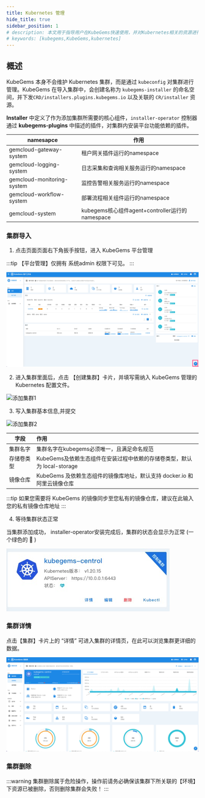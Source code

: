 ```yaml
---
title: Kubernetes 管理
hide_title: true
sidebar_position: 1
# description: 本文用于指导用户在KubeGems快速使用，并对Kubernetes相关的资源进行操作
# keywords: [kubegems,KubeGems,kubernetes]
---
```


## 概述

KubeGems 本身不会维护 Kubernetes 集群，而是通过 `kubeconfig` 对集群进行管理。KubeGems 在导入集群中，会创建名称为 `kubegems-installer` 的命名空间，并下发`CRD/installers.plugins.kubegems.io` 以及关联的 `CR/installer` 资源。

 **Installer** 中定义了作为添加集群所需要的核心组件，`installer-operator` 控制器通过 **kubegems-plugins** 中描述的插件，对集群内安装平台功能依赖的插件。

|namesapce|作用|
|---|---|
|gemcloud-gateway-system| 租户网关插件运行的namespace|
|gemcloud-logging-system|日志采集和查询相关服务运行的namespace|
|gemcloud-monitoring-system|监控告警相关服务运行的namespace|
|gemcloud-workflow-system|部署流程相关组件运行的namespace|
|gemcloud-system|kubegems核心组件agent+controller运行的namespace|

### 集群导入

1. 点击页面页面右下角扳手按钮，进入 KubeGems 平台管理

:::tip
【平台管理】仅拥有 系统admin 权限下可见。
:::

![](./assets/admin-enter.jpg)

2. 进入集群里面后，点击 【创建集群】卡片，并填写需纳入 KubeGems 管理的 Kubernetes 配置文件。

![添加集群1](/img/docs/tasks-cluster-manage-add-cluster1.png)


3. 写入集群基本信息,并提交

![添加集群2](/img/docs/tasks-cluster-manage-add-cluster2.png)


|字段|作用|
|---|:---|
|集群名字|集群名字在kubegems必须唯一，且满足命名规范|
|存储卷类型| KubeGems及依赖生态组件在安装过程中依赖的存储卷类型，默认为 local-storage |
|镜像仓库| KubeGems 及依赖生态组件的镜像库地址，默认支持 docker.io 和 阿里云镜像仓库 |

:::tip
如果您需要将 KubeGems 的镜像同步至您私有的镜像仓库，建议在此输入您的私有镜像仓库地址
:::

4. 等待集群状态正常

当集群添加成功， installer-operator安装完成后，集群的状态会显示为正常 (一个绿色的 💚 )

![](./assets/admin-cluster-import-successful.jpg)

### 集群详情

点击【集群】卡片上的 “详情” 可进入集群的详情页，在此可以浏览集群更详细的数据。

![](./assets/admin-cluster-info.jpg)

### 集群删除

:::warning
集群删除属于危险操作，操作前请务必确保该集群下所关联的【环境】下资源已被删除，否则删除集群会失败！
:::